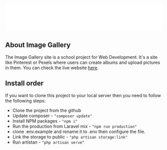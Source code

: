 ![Logo](public/assets/img/logo.png)

## About Image Gallery

The Image Gallery site is a school project for Web Development. It's a site like Pinterest or Pexels where users can create albums and upload pictures in them. You can check the live website [here](https://imagegallery.stijnlingmont.nl/).


## Install order
If you want to clone this project to your local server then you need to follow the following steps:

- Clone the project from the github
- Update composer - ``` "composer update" ```
- Install NPM packages - ``` "npm i" ```
- Run the production from Laravel mix - ``` "npm run production" ```
- clone .env.example and rename it to .env then configure the file.
- Link the storage to public - ``` "php artisan storage:link" ```
- Run artistan - ``` "php artisan serve" ```

